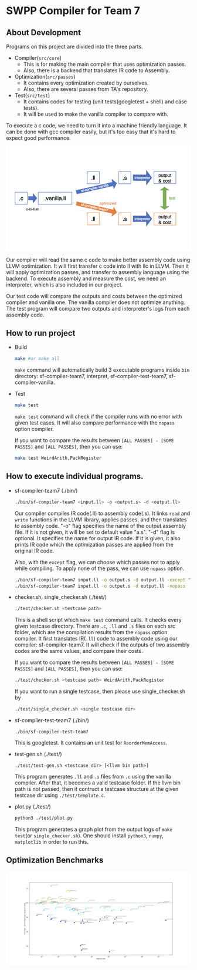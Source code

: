 # SWPP Compiler for Team 7

## About Development

Programs on this project are divided into the three parts.

  * Compiler(`src/core`)
    * This is for making the main compiler that uses optimization passes.
    * Also, there is a backend that translates IR code to Assembly.
  * Optimization(`src/passes`)
    * It contains every optimization created by ourselves.
    * Also, there are several passes from TA's repository.
  * Test(`src/test`)
    * It contains codes for testing (unit tests(googletest + shell) and case tests).
    * It will be used to make the vanilla compiler to compare with.

To execute a c code, we need to turn it into a machine friendly language. It can be done with gcc compiler easily, but it's too easy that it's hard to expect good performance.

![alt text](documents/resources/diagram.png "Diagram")

Our compiler will read the same c code to make better assembly code using LLVM optimization. It will first transfer c code into ll with llc in LLVM. Then it will apply optimization passes, and transfer to assembly language using the backend. To execute assembly and measure the cost, we need an interpreter, which is also included in our project.

Our test code will compare the outputs and costs between the optimized compiler and vanilla one. The vanilla compiler does not optimize anything. The test program will compare two outputs and interpreter's logs from each assembly code.



## How to run project

* Build
  ```bash
  make #or make all
  ```
  ```make``` command will automatically build 3 executable programs inside ```bin``` directory: sf-compiler-team7, interpret, sf-compiler-test-team7, sf-compiler-vanilla.

* Test
  ```bash
  make test
  ```
  ```make test``` command will check if the compiler runs with no error with given test cases. It will also compare performance with the `nopass` option compiler.
  
  If you want to compare the results between `[ALL PASSES] - [SOME PASSES]` and `[ALL PASSES]`, then you can use:
  
  ```bash
  make test WeirdArith,PackRegister
  ```



## How to execute individual programs.

* sf-compiler-team7 (./bin/)
  ```bash
  ./bin/sf-compiler-team7 <input.ll> -o <output.s> -d <output.ll>
  ```
  Our compiler compiles IR code(.ll) to assembly code(.s). It links `read` and `write` functions in the LLVM library, applies passes, and then translates to assembly code. "-o" flag specifies the name of the output assembly file. If it is not given, it will be set to default value "a.s". "-d" flag is optional. It specifies the name for output IR code. If it is given, it also prints IR code which the optimization passes are applied from the original IR code.
  
  Also, with the `except` flag, we can choose which passes not to apply while compiling. To apply none of the pass, we can use `nopass` option.
  
  ```bash
  ./bin/sf-compiler-team7 input.ll -o output.s -d output.ll -except "WeirdArith,PackRegister"
  ./bin/sf-compiler-team7 input.ll -o output.s -d output.ll -nopass
  ```

* checker.sh, single_checker.sh (./test/)
  ```bash
  ./test/checker.sh <testcase path>
  ```
  This is a shell script which ```make test``` command calls. It checks every given testcase directory. There are `.c`, `.ll` and `.s` files on each src folder, which are the compilation results from the `nopass` option compiler. It first translates IR(`.ll`) code to assembly code using our compiler: sf-compiler-team7. It will check if the outputs of two assembly codes are the same values, and compare their costs.

  If you want to compare the results between `[ALL PASSES] - [SOME PASSES]` and `[ALL PASSES]`, then you can use:
  
  ```bash
  ./test/checker.sh <testcase path> WeirdArith,PackRegister
  ```
  
  If you want to run a single testcase, then please use single_checker.sh by
  
  ```bash
  ./test/single_checker.sh <single testcase dir>
  ```
  
* sf-compiler-test-team7 (./bin/)
  ```
  ./bin/sf-compiler-test-team7
  ```
  This is googletest. It contains an unit test for `ReorderMemAccess`.

* test-gen.sh (./test/)
  ```
  ./test/test-gen.sh <testcase dir> [<llvm bin path>]
  ```
  This program generates `.ll` and `.s` files from `.c` using the vanilla compiler. After that, it becomes a valid testcase folder. If the llvm bin path is not passed, then it contruct a testcase structure at the given testcase dir using `./test/template.c`.
  
* plot.py (./test/)

  ```bash
  python3 ./test/plot.py
  ```

  This program generates a graph plot from the output logs of `make test`(or `single_checker.sh`). One should install `python3`, `numpy`, `matplotlib` in order to run this.



## Optimization Benchmarks

![alt text](documents/resources/plot_benchmark.png "Plotting Result")